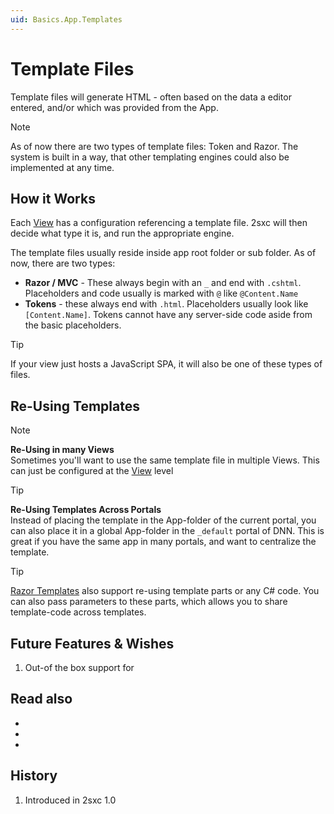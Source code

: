 ```yaml
---
uid: Basics.App.Templates
---
```


# Template Files

Template files will generate HTML - often based on the data a editor entered, and/or which was provided from the App.

> [!NOTE]
> As of now there are two types of template files: Token and Razor. The system is built in a way, that other templating engines could also be implemented at any time. 

## How it Works

Each [View](xref:Basics.App.Views) has a configuration referencing a template file. 2sxc will then decide what type it is, and run the appropriate engine. 

The template files usually reside inside app root folder or sub folder. As of now, there are two types:

* **Razor / MVC** - These always begin with an `_` and end with `.cshtml`. Placeholders and code usually is marked with `@` like `@Content.Name`
* **Tokens** - these always end with `.html`. Placeholders usually look like `[Content.Name]`. Tokens cannot have any server-side code aside from the basic placeholders. 

> [!TIP]
> If your view just hosts a JavaScript SPA, it will also be one of these types of files.

## Re-Using Templates

> [!NOTE]
> **Re-Using in many Views**  
> Sometimes you'll want to use the same template file in multiple Views. This can just be configured at the [View](xref:Basics.App.Views) level

> [!TIP]
> **Re-Using Templates Across Portals**  
> Instead of placing the template in the App-folder of the current portal, 
> you can also place it in a global App-folder in the `_default` portal of DNN. 
> This is great if you have the same app in many portals, and want to centralize the template.

> [!TIP]
> [Razor Templates](xref:NetCode.Razor.Index) also support re-using template parts or any C# code. 
> You can also pass parameters to these parts, which allows you to share template-code across templates. 

## Future Features & Wishes

1. Out-of the box support for [](xref:Basics.App.Polymorphism)

## Read also

* [](xref:Basics.App.Views)
* [](xref:Tut.Razor.Home)
* [](xref:Tut.RazorBlade.Home)

## History

1. Introduced in 2sxc 1.0